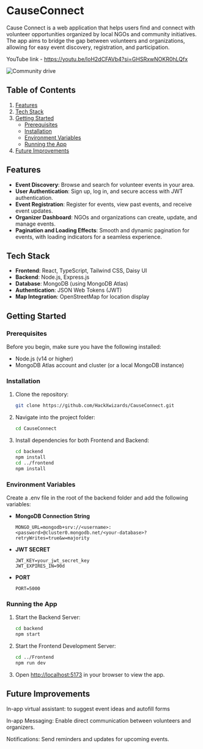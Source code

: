 # CauseConnect

Cause Connect is a web application that helps users find and connect with volunteer opportunities organized by local NGOs and community initiatives. The app aims to bridge the gap between volunteers and organizations, allowing for easy event discovery, registration, and participation.

YouTube link - https://youtu.be/loH2dCFAVb4?si=GHSRxwNOKR0hLQfx

![Community drive](image.png)

## Table of Contents
1. [Features](#features)
2. [Tech Stack](#tech-stack)
3. [Getting Started](#getting-started)
   - [Prerequisites](#prerequisites)
   - [Installation](#installation)
   - [Environment Variables](#environment-variables)
   - [Running the App](#running-the-app)
4. [Future Improvements](#future-improvements)


## Features
- **Event Discovery**: Browse and search for volunteer events in your area.
- **User Authentication**: Sign up, log in, and secure access with JWT authentication.
- **Event Registration**: Register for events, view past events, and receive event updates.
- **Organizer Dashboard**: NGOs and organizations can create, update, and manage events.
- **Pagination and Loading Effects**: Smooth and dynamic pagination for events, with loading indicators for a seamless experience.

## Tech Stack
- **Frontend**: React, TypeScript, Tailwind CSS, Daisy UI
- **Backend**: Node.js, Express.js
- **Database**: MongoDB (using MongoDB Atlas)
- **Authentication**: JSON Web Tokens (JWT)
- **Map Integration**: OpenStreetMap for location display


## Getting Started

### Prerequisites
Before you begin, make sure you have the following installed:
- Node.js (v14 or higher)
- MongoDB Atlas account and cluster (or a local MongoDB instance)


### Installation
1. Clone the repository:
   ```bash
   git clone https://github.com/HackXwizards/CauseConnect.git
   
2. Navigate into the project folder:
   ```bash
   cd CauseConnect

3. Install dependencies for both Frontend and Backend:
   ```bash
   cd backend
   npm install
   cd ../frontend
   npm install

### Environment Variables
Create a .env file in the root of the backend folder and add the following variables:
- **MongoDB Connection String**
   ```plaintext
   MONGO_URL=mongodb+srv://<username>:<password>@cluster0.mongodb.net/<your-database>?retryWrites=true&w=majority
- **JWT SECRET**
   ```plaintext
   JWT_KEY=your_jwt_secret_key
   JWT_EXPIRES_IN=90d
- **PORT**      
   ```plaintext
   PORT=5000
### Running the App
1. Start the Backend Server:
   ```bash
   cd backend
   npm start
2. Start the Frontend Development Server:
   ```bash
   cd ../Frontend
   npm run dev 
3. Open [http://localhost:5173](http://localhost:5173) in your browser to view the app.
      
## Future Improvements


In-app virtual assistant: to suggest event ideas and autofill forms


In-app Messaging: Enable direct communication between volunteers and organizers.


Notifications: Send reminders and updates for upcoming events.
